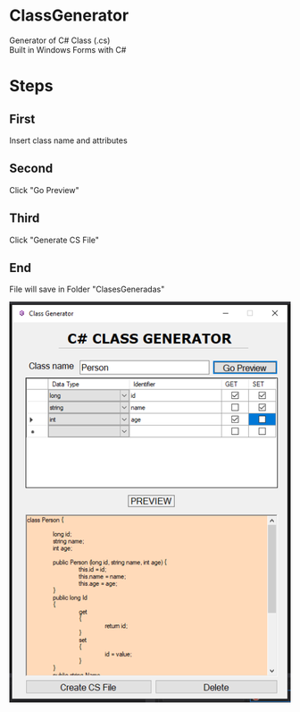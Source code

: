 # ClassGenerator
Generator of C# Class (.cs)<br>
Built in Windows Forms with C#

# Steps

## First

Insert class name and attributes

## Second 

Click "Go Preview"

## Third

Click "Generate CS File"

## End

File will save in Folder "ClasesGeneradas"

![alt text](https://github.com/marcosbustamantemateo/ClassGenerator/blob/master/images/Captura.PNG)



